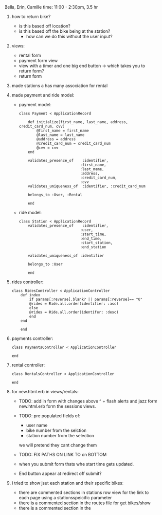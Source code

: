 Bella, Erin, Camille 
time: 11:00 - 2:30pm, 3.5 hr

1. how to return bike? 
    - is this based off location? 
    - is this based off the bike being at the station? 
        - how can we do this without the user input?

2. views: 
    - rental form 
    - payment form view
    - view with a timer and one big end button -> which takes you to return form?
    - return form 

3. made stations a has many association for rental

4. made payment and ride model:
    - payment model: 
        ```ruby: 
        class Payment < ApplicationRecord

            def initialize(first_name, last_name, address, credit_card_num, cvv)
                @first_name = first_name
                @last_name = last_name
                @address = address 
                @credit_card_num = credit_card_num
                @cvv = cvv
            end
            
            validates_presence_of    :identifier,
                                    :first_name,
                                    :last_name,
                                    :address,
                                    :credit_card_num,
                                    :cvv
            validates_uniqueness_of  :identifier, :credit_card_num
            
            belongs_to :User, :Rental
            
            end
        ```

    - ride model:
        ```ruby:
        class Station < ApplicationRecord
            validates_presence_of    :identifier,
                                    :user,
                                    :start_time,
                                    :end_time,
                                    :start_station,
                                    :end_station
                                    
            validates_uniqueness_of :identifier
            
            belongs_to :User
            
            end
        ```

5. rides controller: 
    ```ruby: 
    class RidesController < ApplicationController  
        def index
            if params[:reverse].blank? || params[:reverse]== "0"
            @rides = Ride.all.order(identifier: :asc)
            else
            @rides = Ride.all.order(identifer: :desc)
            end
        end

        end
    ```

6. payments controller:
    ```ruby: 
    class PaymentsController < ApplicationController
  
    end    
    ```

7. rental controller: 
    ```ruby: 
    class RentalsController < ApplicationController
  
    end    
    ```


8. for new.html.erb in views/rentals: 
    - TODO: add in form with changes above ^ + flash alerts and jazz form new.html.erb form the sessions views.
  
    - TODO: pre populated fields of: 

        - user name
        - bike number from the selction
        - station number from the selection

      we will pretend they cant change them
    
    - TODO:  FIX PATHS ON LINK TO on BOTTOM
    
    - when you submit form thats whe start time gets updated. 

    - End button appear at redirect off submit? 

    
9. i tried to show jsut each station and their specific bikes: 
    - there are commented sections in stations row view for the link to each page using a stationsspeicific parameter
    - there is a commented section in the routes file for get bikes/show
    - there is a commented section in the 